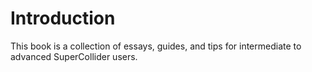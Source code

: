 # Introduction

This book is a collection of essays, guides, and tips for intermediate to advanced SuperCollider
users.